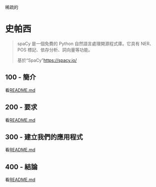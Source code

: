 稀疏的

# 史帕西

> spaCy 是一個免費的 Python 自然語言處理開源程式庫。它具有 NER、POS 標記、依存分析、詞向量等功能。
>
> 基於“SpaCy”<https://spacy.io/>

## 100 - 簡介

看[README.md](./100/README.md)

## 200 - 要求

看[README.md](./200/README.md)

## 300 - 建立我們的應用程式

看[README.md](./300/README.md)

## 400 - 結論

看[README.md](./400/README.md)
